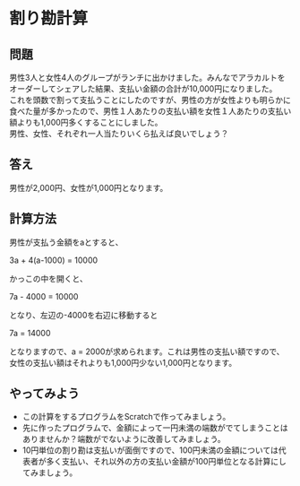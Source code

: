 # 割り勘計算
## 問題  
男性3人と女性4人のグループがランチに出かけました。みんなでアラカルトをオーダーしてシェアした結果、支払い金額の合計が10,000円になりました。  
これを頭数で割って支払うことにしたのですが、男性の方が女性よりも明らかに食べた量が多かったので、男性１人あたりの支払い額を女性１人あたりの支払い額よりも1,000円多くすることにしました。  
男性、女性、それぞれ一人当たりいくら払えば良いでしょう？

## 答え  
男性が2,000円、女性が1,000円となります。

## 計算方法
男性が支払う金額をaとすると、  

3a + 4(a-1000) = 10000  

かっこの中を開くと、 

7a - 4000 = 10000  

となり、左辺の-4000を右辺に移動すると

7a = 14000

となりますので、a = 2000が求められます。これは男性の支払い額ですので、女性の支払い額はそれよりも1,000円少ない1,000円となります。

## やってみよう
- この計算をするプログラムをScratchで作ってみましょう。
- 先に作ったプログラムで、金額によって一円未満の端数がでてしまうことはありませんか？端数がでないように改善してみましょう。
- 10円単位の割り勘は支払いが面倒ですので、100円未満の金額については代表者が多く支払い、それ以外の方の支払い金額が100円単位となる計算にしてみましょう。
